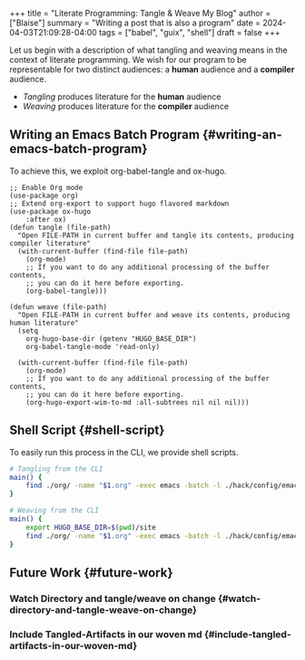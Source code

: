 +++
title = "Literate Programming: Tangle & Weave My Blog"
author = ["Blaise"]
summary = "Writing a post that is also a program"
date = 2024-04-03T21:09:28-04:00
tags = ["babel", "guix", "shell"]
draft = false
+++

Let us begin with a description of what tangling and weaving means in the context of literate programming. We wish for our program to be representable for two distinct audiences: a ****human**** audience and a ****compiler**** audience.

-   _Tangling_ produces literature for the ****human**** audience
-   _Weaving_ produces literature for the ****compiler**** audience


## Writing an Emacs Batch Program {#writing-an-emacs-batch-program}

To achieve this, we exploit org-babel-tangle and ox-hugo.

<a id="code-snippet--emacs-lit-fns"></a>
```emacs-lisp
;; Enable Org mode
(use-package org)
;; Extend org-export to support hugo flavored markdown
(use-package ox-hugo
    :after ox)
(defun tangle (file-path)
  "Open FILE-PATH in current buffer and tangle its contents, producing compiler literature"
  (with-current-buffer (find-file file-path)
    (org-mode)
    ;; If you want to do any additional processing of the buffer contents,
    ;; you can do it here before exporting.
    (org-babel-tangle)))

(defun weave (file-path)
  "Open FILE-PATH in current buffer and weave its contents, producing human literature"
  (setq
    org-hugo-base-dir (getenv "HUGO_BASE_DIR")
    org-babel-tangle-mode 'read-only)

  (with-current-buffer (find-file file-path)
    (org-mode)
    ;; If you want to do any additional processing of the buffer contents,
    ;; you can do it here before exporting.
    (org-hugo-export-wim-to-md :all-subtrees nil nil nil)))
```


## Shell Script {#shell-script}

To easily run this process in the CLI, we provide shell scripts.

<a id="code-snippet--tangle-main"></a>
```bash
# Tangling from the CLI
main() {
    find ./org/ -name "$1.org" -exec emacs -batch -l ./hack/config/emacs-lit.el --eval '(tangle "{}")' \;
}
```

<a id="code-snippet--weave-main"></a>
```bash
# Weaving from the CLI
main() {
    export HUGO_BASE_DIR=$(pwd)/site
    find ./org/ -name "$1.org" -exec emacs -batch -l ./hack/config/emacs-lit.el --eval '(weave "{}")' \;
}
```


## Future Work {#future-work}


### Watch Directory and tangle/weave on change {#watch-directory-and-tangle-weave-on-change}


### Include Tangled-Artifacts in our woven md {#include-tangled-artifacts-in-our-woven-md}
